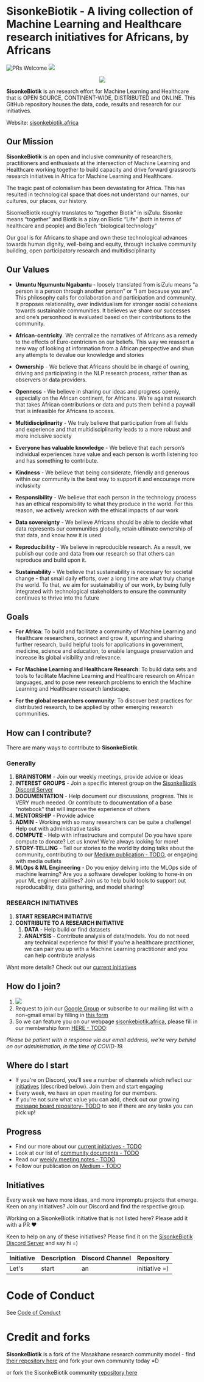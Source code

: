  # SisonkeBiotik - A living collection of Machine Learning and Healthcare research initiatives for Africans, by Africans


![PRs Welcome](https://img.shields.io/badge/PRs-welcome-brightgreen.svg)
[![](https://img.shields.io/discord/808957148284321833?label=Join%20chat%20-%20Discord)](https://discord.gg/YKDeK2QeUB)

<div align="center">
<img src="https://www.startpage.com/av/proxy-image?piurl=https%3A%2F%2Fimages2.minutemediacdn.com%2Fimage%2Fupload%2Fc_fit%2Cf_auto%2Cfl_lossy%2Cq_auto%2Cw_728%2Fv1555999902%2Fshape%2Fmentalfloss%2Fconstruction_8.gif%3Fitok%3Di0AHeyO3&sp=1619426074T8210839b62f6505dd220cfa81cfbd4f6794bb1412aef9926ffb48e3964b32ccc" >
</div>

**SisonkeBiotik** is an research effort for Machine Learning and Healthcare that is OPEN SOURCE, CONTINENT-WIDE, DISTRIBUTED and ONLINE. This GitHub repository houses the data, code, results and research for our initiatives.

Website: [sisonkebiotik.africa](https://sisonkebiotik.africa)

## Our Mission

**SisonkeBiotik** is an open and inclusive community of researchers, practitioners and enthusiasts at the intersection of Machine Learning and Healthcare working together to build capacity and drive forward grassroots research initiatives in Africa for Machine Learning and Healthcare.   

The tragic past of colonialism has been devastating for Africa. This has resulted in technological space that does not understand our names, our cultures, our places, our history. 

SisonkeBiotik roughly translates to “together Biotik” in isiZulu. Sisonke means “together” and Biotik is a play on Biotic “Life” (both in terms of healthcare and people) and BioTech “biological technology”

Our goal is for Africans to shape and own these technological advances towards human dignity, well-being and equity, through inclusive community building, open participatory research and multidisciplinarity


## Our Values 

- **Umuntu Ngumuntu Ngabantu** - loosely translated from isiZulu means “a person is a person through another person” or “I am because you are”. This philosophy calls for collaboration and participation and community. It proposes relationality, over individualism for stronger social cohesions towards sustainable communities. It believes we share our successes and one’s personhood is evaluated based on their contributions to the community.  

- **African-centricity**. We centralize the narratives of Africans as a remedy to the effects of Euro-centricism on our beliefs. This way we reassert a new way of looking at information from a African perspective and shun any attempts to devalue our knowledge and stories

- **Ownership** - We believe that Africans should be in charge of owning, driving and participating in the NLP research process, rather than as observers or data providers. 

- **Openness** - We believe in sharing our ideas and progress openly, especially on the African continent, for Africans. We’re against research that takes African contributions or data and puts them behind a paywall that is infeasible for Africans to access. 

- **Multidisciplinarity** - We truly believe that participation from all fields and experience and that multidisciplinarity leads to a more robust and more inclusive society

- **Everyone has valuable knowledge** - We believe that each person’s individual experiences have value and each person is worth listening too and has something to contribute. 

- **Kindness** - We believe that being considerate, friendly and generous within our community is the best way to support it and encourage more inclusivity

- **Responsibility** - We believe that each person in the technology process has an ethical responsibility to what they produce in the world. For this reason, we actively wreckon with the ethical impacts of our work

- **Data sovereignty** - We believe Africans should be able to decide what data represents our communities globally, retain ultimate ownership of that data, and know how it is used

- **Reproducibility** - We believe in reproducible research. As a result, we publish our code and data from our research so that others can reproduce and build upon it.  

- **Sustainability** - We believe that sustainability is necessary for societal change - that small daily efforts, over a long time are what truly change the world. To that, we aim for sustainability of our work, by being fully integrated with technological stakeholders to ensure the community continues to thrive into the future 



## Goals

- **For Africa**: To build and facilitate a community of Machine Learning and Healthcare researchers, connect and grow it, spurring and sharing further research, build helpful tools for applications in government, medicine, science and education, to enable language preservation and increase its global visibility and relevance. 

- **For Machine Learning and Healthcare Research**: To build data sets and tools to facilitate Machine Learning and Healthcare research on African languages, and to pose new research problems to enrich the Machine Learning and Healthcare research landscape.

- **For the global researchers community**: To discover best practices for distributed research, to be applied by other emerging research communities.

## How can I contribute?

There are many ways to contribute to **SisonkeBiotik**.

### Generally 
1. **BRAINSTORM** - Join our weekly meetings, provide advice or ideas
2. **INTEREST GROUPS** - Join a specific interest group on the [SisonkeBiotik Discord Server](https://discord.gg/YKDeK2QeUB)
3. **DOCUMENTATION** - Help document our discussions, progress. This is VERY much needed. Or contribute to documentation of a base "notebook" that will improve the experience of others
4. **MENTORSHIP** - Provide advice
5. **ADMIN** - Working with so many researchers can be quite a challenge! Help out with administrative tasks
6. **COMPUTE** - Help with infrastructure and compute! Do you have spare compute to donate? Let us know! We're always looking for more!
7. **STORY-TELLING** - Tell our stories to the world by doing talks about the community, contributing to our [Medium publication - TODO](), or engaging with media outlets
8. **MLOps & ML Engineering** - Do you enjoy delving into the MLOps side of machine learning? Are you a software developer looking to hone-in on your ML engineer abilities? Join us to help build tools to support out reproducability, data gathering, and model sharing!

### RESEARCH INITIATIVES  
1. **START RESEARCH INITIATIVE**
2. **CONTRIBUTE TO A RESEARCH INITIATIVE**
   1. **DATA** - Help build or find datasets 
   2. **ANALYSIS** - Contribute analysis of data/models. You do not need any technical experience for this! If you're a healthcare practitioner, we can pair you up with a Machine Learning practitioner and you can help contribute analysis


Want more details? Check out our [current initiatives](https://github.com/SisonkeBiotik-Africa/SisonkeBiotik-Community/blob/master/initiatives.md)

## How do I join?

1. [![](https://img.shields.io/discord/808957148284321833?label=Join%20chat%20-%20Discord)](https://discord.gg/YKDeK2QeUB)
2. Request to join our [Google Group](https://groups.google.com/g/sisonkebiotik) or subscribe to our mailing list with a non-gmail email by filling in [this form](https://forms.gle/3qRMbkcktLSi8k1i7)
3. So we can feature you on our webpage [sisonkebiotik.africa](https://sisonkebiotik.africa), please fill in our membership form [HERE - TODO]():


*Please be patient with a response via our email address, we're very behind on our administration, in the time of COVID-19.*

## Where do I start

- If you're on Discord, you'll see a number of channels which reflect our [initiatives](#initiatives) (described below). Join them and start engaging
- Every week, we have an open meeting for our members.
- If you're not sure what value you can add, check out our growing [message board repository- TODO]() to see if there are any tasks you can pick up!

## Progress

- Find our more about our [current initiatives - TODO]()
- Look at our list of [community documents - TODO]()
- Read our [weekly meeting notes - TODO]()
- Follow our publication on [Medium - TODO]()
## Initiatives

Every week we have more ideas, and more impromptu projects that emerge. Keen on any initiatives? Join our Discord and find the respective group.

Working on a SisonkeBiotik initiative that is not listed here? Please add it with a PR :heart:

Keen to help on any of these initiatives? Please find it on the [SisonkeBiotik Discord Server](https://discord.gg/YKDeK2QeUB) and say hi =) 

| Initiative | Description | Discord Channel | Repository |
|------------|-------------|-----------------|------------|
| Let's         | start           | an               | initiative =)          |
# Code of Conduct

See [Code of Conduct](CODE_OF_CONDUCT.md)


# Credit and forks 
**SisonkeBiotik** is a fork of the Masakhane research community model - find [their repository here](https://github.com/masakhane-io/masakhane-community) and fork your own community today =D 

or fork the SisonkeBiotik community [repository here](https://github.com/SisonkeBiotik-Africa/SisonkeBiotik-Community)

